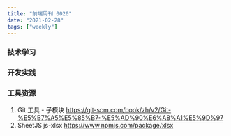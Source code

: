 ```yaml
---
title: "前端周刊 0020"
date: "2021-02-28"
tags: ["weekly"]
---
```

### 技术学习

### 开发实践

### 工具资源
1. Git 工具 - 子模块 https://git-scm.com/book/zh/v2/Git-%E5%B7%A5%E5%85%B7-%E5%AD%90%E6%A8%A1%E5%9D%97
2. SheetJS js-xlsx https://www.npmjs.com/package/xlsx